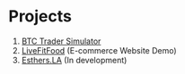 # Projects
1. [BTC Trader Simulator](https://btc-trader-sim.herokuapp.com/)
2. [LiveFitFood](https://web322-as5-submission.herokuapp.com/) (E-commerce Website Demo)
3. [Esthers.LA](https://github.com/JoonsubHwang/esthers-la) (In development)
